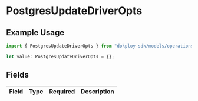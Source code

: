 # PostgresUpdateDriverOpts

## Example Usage

```typescript
import { PostgresUpdateDriverOpts } from "dokploy-sdk/models/operations";

let value: PostgresUpdateDriverOpts = {};
```

## Fields

| Field       | Type        | Required    | Description |
| ----------- | ----------- | ----------- | ----------- |